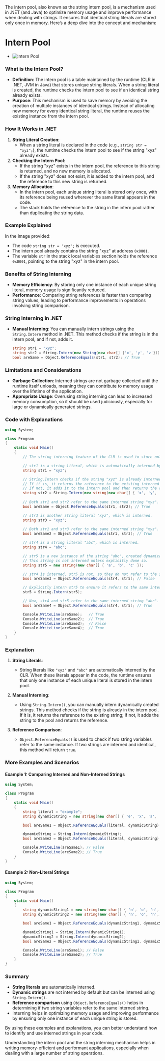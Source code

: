 The intern pool, also known as the string intern pool, is a mechanism used in .NET (and Java) to optimize memory usage and improve performance when dealing with strings. It ensures that identical string literals are stored only once in memory. Here’s a deep dive into the concept and mechanism:
# Intern Pool

- ![Intern Pool](./string_intern_pool.png)

### What is the Intern Pool?
- **Definition**: The intern pool is a table maintained by the runtime (CLR in .NET, JVM in Java) that stores unique string literals. When a string literal is created, the runtime checks the intern pool to see if an identical string already exists.
- **Purpose**: This mechanism is used to save memory by avoiding the creation of multiple instances of identical strings. Instead of allocating new memory for every identical string literal, the runtime reuses the existing instance from the intern pool.

### How It Works in .NET
1. **String Literal Creation**:
    - When a string literal is declared in the code (e.g., `string str = "xyz";`), the runtime checks the intern pool to see if the string "xyz" already exists.
2. **Checking the Intern Pool**:
    - If the string "xyz" exists in the intern pool, the reference to this string is returned, and no new memory is allocated.
    - If the string "xyz" does not exist, it is added to the intern pool, and the reference to this new string is returned.
3. **Memory Allocation**:
    - In the intern pool, each unique string literal is stored only once, with its reference being reused wherever the same literal appears in the code.
    - The stack holds the reference to the string in the intern pool rather than duplicating the string data.

### Example Explained
In the image provided:
- The code `string str = "xyz";` is executed.
- The intern pool already contains the string "xyz" at address `0x0001`.
- The variable `str` in the stack local variables section holds the reference `0x0001`, pointing to the string "xyz" in the intern pool.

### Benefits of String Interning
- **Memory Efficiency**: By storing only one instance of each unique string literal, memory usage is significantly reduced.
- **Performance**: Comparing string references is faster than comparing string values, leading to performance improvements in operations involving string comparison.

### String Interning in .NET
- **Manual Interning**: You can manually intern strings using the `String.Intern` method in .NET. This method checks if the string is in the intern pool, and if not, adds it.
  ```csharp
  string str1 = "xyz";
  string str2 = String.Intern(new String(new char[] {'x', 'y', 'z'}));
  bool areSame = Object.ReferenceEquals(str1, str2); // True
  ```

### Limitations and Considerations
- **Garbage Collection**: Interned strings are not garbage collected until the runtime itself unloads, meaning they can contribute to memory usage over the lifetime of the application.
- **Appropriate Usage**: Overusing string interning can lead to increased memory consumption, so it should be used judiciously, especially for large or dynamically generated strings.


### Code with Explanations

```csharp
using System;

class Program
{
    static void Main()
    {
        // The string interning feature of the CLR is used to store only one copy of each unique string value in the heap.

        // str1 is a string literal, which is automatically interned by the CLR.
        string str1 = "xyz";

        // String.Intern checks if the string "xyz" is already interned.
        // If it is, it returns the reference to the existing interned string.
        // If not, it adds it to the intern pool and then returns the reference.
        string str2 = String.Intern(new string(new char[] { 'x', 'y', 'z' }));
        
        // Both str1 and str2 refer to the same interned string "xyz".
        bool areSame = Object.ReferenceEquals(str1, str2); // True

        // str3 is another string literal "xyz", which is interned.
        string str3 = "xyz";
        
        // Both str1 and str3 refer to the same interned string "xyz".
        bool areSame2 = Object.ReferenceEquals(str1, str3); // True

        // str4 is a string literal "abc", which is interned.
        string str4 = "abc";

        // str5 is a new instance of the string "abc", created dynamically.
        // This string is not interned unless explicitly done so.
        string str5 = new string(new char[] { 'a', 'b', 'c' });

        // str4 is interned, str5 is not, so they do not refer to the same instance.
        bool areSame3 = Object.ReferenceEquals(str4, str5); // False

        // Explicitly intern str5 to ensure it refers to the same interned string as str4.
        str5 = String.Intern(str5);

        // Now, str4 and str5 refer to the same interned string "abc".
        bool areSame4 = Object.ReferenceEquals(str4, str5); // True

        Console.WriteLine(areSame);   // True
        Console.WriteLine(areSame2);  // True
        Console.WriteLine(areSame3);  // False
        Console.WriteLine(areSame4);  // True
    }
}
```

### Explanation

1. **String Literals**:
   - String literals like `"xyz"` and `"abc"` are automatically interned by the CLR. When these literals appear in the code, the runtime ensures that only one instance of each unique literal is stored in the intern pool.

2. **Manual Interning**:
   - Using `String.Intern()`, you can manually intern dynamically created strings. This method checks if the string is already in the intern pool. If it is, it returns the reference to the existing string; if not, it adds the string to the pool and returns the reference.

3. **Reference Comparison**:
   - `Object.ReferenceEquals()` is used to check if two string variables refer to the same instance. If two strings are interned and identical, this method will return `true`.

### More Examples and Scenarios

#### Example 1: Comparing Interned and Non-Interned Strings

```csharp
using System;

class Program
{
    static void Main()
    {
        string literal = "example";
        string dynamicString = new string(new char[] { 'e', 'x', 'a', 'm', 'p', 'l', 'e' });

        bool areSame1 = Object.ReferenceEquals(literal, dynamicString); // False

        dynamicString = String.Intern(dynamicString);
        bool areSame2 = Object.ReferenceEquals(literal, dynamicString); // True

        Console.WriteLine(areSame1); // False
        Console.WriteLine(areSame2); // True
    }
}
```

#### Example 2: Non-Literal Strings

```csharp
using System;

class Program
{
    static void Main()
    {
        string dynamicString1 = new string(new char[] { 'n', 'o', 'n', '-', 'l', 'i', 't', 'e', 'r', 'a', 'l' });
        string dynamicString2 = new string(new char[] { 'n', 'o', 'n', '-', 'l', 'i', 't', 'e', 'r', 'a', 'l' });

        bool areSame1 = Object.ReferenceEquals(dynamicString1, dynamicString2); // False

        dynamicString1 = String.Intern(dynamicString1);
        dynamicString2 = String.Intern(dynamicString2);
        bool areSame2 = Object.ReferenceEquals(dynamicString1, dynamicString2); // True

        Console.WriteLine(areSame1); // False
        Console.WriteLine(areSame2); // True
    }
}
```

### Summary
- **String literals** are automatically interned.
- **Dynamic strings** are not interned by default but can be interned using `String.Intern()`.
- **Reference comparison** using `Object.ReferenceEquals()` helps in determining if two string variables refer to the same interned string.
- Interning helps in optimizing memory usage and improving performance by ensuring only one instance of each unique string is stored.

By using these examples and explanations, you can better understand how to identify and use interned strings in your code.






Understanding the intern pool and the string interning mechanism helps in writing memory-efficient and performant applications, especially when dealing with a large number of string operations.

